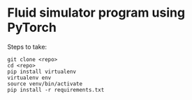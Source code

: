# Fluid simulator program using PyTorch

Steps to take:
```
git clone <repo>
cd <repo>
pip install virtualenv
virtualenv env
source venv/bin/activate
pip install -r requirements.txt
```
